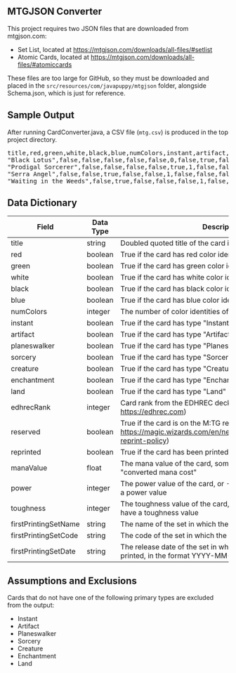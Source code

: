 ## MTGJSON Converter

This project requires two JSON files that are downloaded from mtgjson.com:

- Set List, located at https://mtgjson.com/downloads/all-files/#setlist
- Atomic Cards, located at https://mtgjson.com/downloads/all-files/#atomiccards

These files are too large for GitHub, so they must be downloaded and placed in the
`src/resources/com/javapuppy/mtgjson` folder, alongside Schema.json, which is
just for reference.

## Sample Output
After running CardConverter.java, a CSV file (`mtg.csv`) is produced in the top project directory.
<pre>
title,red,green,white,black,blue,numColors,instant,artifact,planeswalker,sorcery,creature,enchantment,land,edhrecRank,reserved,reprinted,manaValue,power,toughness,firstPrintingSetName,firstPrintingSetCode,firstPrintingDate
"Black Lotus",false,false,false,false,false,0,false,true,false,false,false,false,false,0,false,true,0.000000,-1,-1,Limited Edition Alpha,LEA,1993-08-05
"Prodigal Sorcerer",false,false,false,false,true,1,false,false,false,false,true,false,false,7326,false,true,3.000000,1,1,Limited Edition Alpha,LEA,1993-08-05
"Serra Angel",false,false,true,false,false,1,false,false,false,false,true,false,false,8330,false,true,5.000000,4,4,Limited Edition Alpha,LEA,1993-08-05
"Waiting in the Weeds",false,true,false,false,false,1,false,false,false,true,false,false,false,13630,false,true,3.000000,-1,-1,Mirage,MIR,1996-10-08
</pre>

## Data Dictionary
| Field                | Data Type | Description                                                                                                                 |
|----------------------|-----------|-----------------------------------------------------------------------------------------------------------------------------|
| title                | string    | Doubled quoted title of the card in ASCII characters                                                                        |
| red                  | boolean   | True if the card has red color identity                                                                                     |
| green                | boolean   | True if the card has green color identity                                                                                   |
| white                | boolean   | True if the card has white color identity                                                                                   |
| black                | boolean   | True if the card has black color identity                                                                                   |
| blue                 | boolean   | True if the card has blue color identity                                                                                    |
| numColors            | integer   | The number of color identities of the card, 0-5                                                                             |
| instant              | boolean   | True if the card has type "Instant"                                                                                         |
| artifact             | boolean   | True if the card has type "Artifact"                                                                                        |
| planeswalker         | boolean   | True if the card has type "Planeswalker"                                                                                    |
| sorcery              | boolean   | True if the card has type "Sorcery"                                                                                         |
| creature             | boolean   | True if the card has type "Creature"                                                                                        |
| enchantment          | boolean   | True if the card has type "Enchantment"                                                                                     |
| land                 | boolean   | True if the card has type "Land"                                                                                            |
| edhrecRank           | integer   | Card rank from the EDHREC deck-analysis tool (see https://edhrec.com)                                                       |
| reserved             | boolean   | True if the card is on the M:TG reserved list (see https://magic.wizards.com/en/news/announcements/official-reprint-policy) |
| reprinted            | boolean   | True if the card has been printed in more than one card set                                                                 |
| manaValue            | float     | The mana value of the card, sometimes referred to as the "converted mana cost"                                              |
| power                | integer   | The power value of the card, or -1 if the card does not have a power value                                                  |
| toughness            | integer   | The toughness value of the card, or -1 if the card does not have a toughness value                                          |
| firstPrintingSetName | string    | The name of the set in which the card was first printed                                                                     |
| firstPrintingSetCode | string    | The code of the set in which the card was first printed                                                                     |
| firstPrintingSetDate | string    | The release date of the set in which the card was first printed, in the format YYYY-MM-DD                                   |

## Assumptions and Exclusions
Cards that do not have one of the following primary types are excluded from the output:
- Instant
- Artifact
- Planeswalker
- Sorcery
- Creature
- Enchantment
- Land